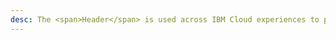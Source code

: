 ```yaml
---
desc: The <span>Header</span> is used across IBM Cloud experiences to provide a succinct, organized way to navigate across the main sections of a product.
---
```

